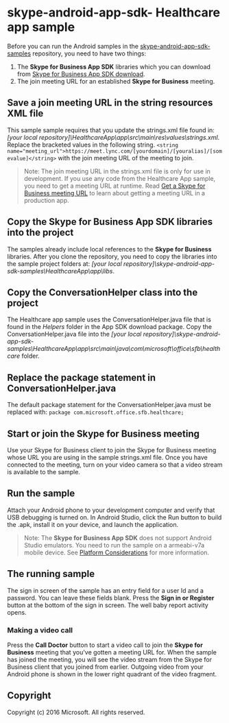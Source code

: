 # skype-android-app-sdk- Healthcare app sample

Before you can run the Android samples in the [skype-android-app-sdk-samples](https://github.com/OfficeDev/skype-android-app-sdk-samples) repository, 
you need to have two things:

1. The **Skype for Business App SDK** libraries which you can download from [Skype for Business App SDK download](http://aka.ms/sfbappsdkdownload_android). 
2. The join meeting URL for an established **Skype for Business** meeting.


## Save a join meeting URL in the string resources XML file

This sample sample requires that you update the strings.xml file found in:  _[your local repository]\\HealthcareApp\app\src\main\res\values\strings.xml_. Replace the 
bracketed values in the following string.    ``` <string name="meeting_url">https://meet.lync.com/[yourdomain]/[youralias]/[somevalue]</string> ``` with 
the join meeting URL of the meeting to join.  

>Note: The join meeting URL in the strings.xml file is only for use in development. If you use any code from the Healthcare App sample, you need to get 
a meeting URL at runtime. Read [Get a Skype for Business meeting URL](https://msdn.microsoft.com/en-us/skype/appsdk/getmeetingurl) to learn about getting a meeting URL in a production app.

## Copy the Skype for Business App SDK libraries into the project

The samples already include local references to the **Skype for Business** libraries. After you clone the repository, you need to copy the libraries into
the sample project folders at:  _[your local repository]\skype-android-app-sdk-samples\HealthcareApp\app\libs_. 

## Copy the ConversationHelper class into the project

The Healthcare app sample uses the ConversationHelper.java file that is found in the _Helpers_ folder in the App SDK download package. Copy the ConversationHelper.java file into the _[your local repository]\skype-android-app-sdk-samples\HealthcareApp\app\src\main\java\com\microsoft\office\sfb\healthcare_ folder.

## Replace the package statement in ConversationHelper.java
The default package statement for the ConversationHelper.java must be replaced with: ```package com.microsoft.office.sfb.healthcare;```

## Start or join the Skype for Business meeting
Use your Skype for Business client to join the Skype for Business meeting whose URL you are using in the sample strings.xml file. Once you have connected to the meeting, turn on your video camera so that a video stream is available to the sample. 

## Run the sample

Attach your Android phone to your development computer and verify that USB debugging is turned on. In Android Studio, click the Run button to build the .apk, install it on your device, and launch the application.

>Note: The **Skype for Business App SDK** does not support Android Studio emulators. You need to run the sample on a armeabi-v7a mobile device. See [Platform Considerations](https://msdn.microsoft.com/en-us/skype/appsdk/platformconsiderations) for 
more information.

## The running sample

The sign in screen of the sample has an entry field for a user Id and a password. You can leave these fields blank. Press the **Sign in or Register** button at the bottom of the sign in screen. The well baby report activity opens. 

### Making a video call

Press the **Call Doctor** button to start a video call to join the **Skype for Business** meeting that you've gotten a meeting URL for. When the sample has joined the meeting, you will see the video stream from the Skype for Business client that you joined from earlier. Outgoing video from your Android phone is shown in the lower right quadrant of the video fragment. 

## Copyright
Copyright (c) 2016 Microsoft. All rights reserved.


